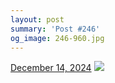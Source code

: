```yaml
---
layout: post
summary: 'Post #246'
og_image: 246-960.jpg
---
```


<p>
  <time>
    <a href="/246">December 14, 2024</a>
  </time>
  <a href="/246">
    <img src="{{ site.assets_url }}/246-480.jpg" srcset="{{ site.assets_url }}/246-240.jpg 240w, {{ site.assets_url }}/246-480.jpg 480w, {{ site.assets_url }}/246-720.jpg 720w, {{ site.assets_url }}/246-960.jpg 960w" sizes="(min-width: 700px) 50vw, calc(100vw - 2rem)" />
  </a>
</p>
